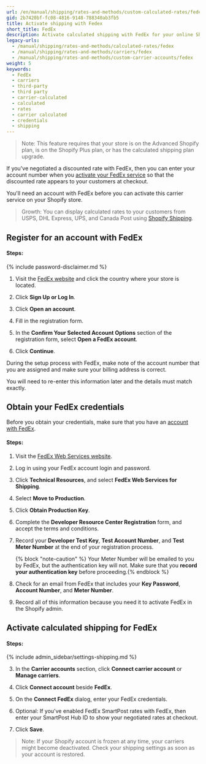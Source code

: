 ```yaml
---
url: /en/manual/shipping/rates-and-methods/custom-calculated-rates/fedex
gid: 2b7420bf-fc08-4816-9148-788340ab3fb5
title: Activate shipping with Fedex
short_title: FedEx
description: Activate calculated shipping with FedEx for your online Shopify store.
legacy-urls:
  - /manual/shipping/rates-and-methods/calculated-rates/fedex
  - /manual/shipping/rates-and-methods/carriers/fedex
  - /manual/shipping/rates-and-methods/custom-carrier-accounts/fedex
weight: 5
keywords:
  - FedEx
  - carriers
  - third-party
  - third party
  - carrier-calculated
  - calculated
  - rates
  - carrier calculated
  - credentials
  - shipping
---
```

>Note:
>This feature requires that your store is on the Advanced Shopify plan, is on the Shopify Plus plan, or has the calculated shipping plan upgrade.

If you've negotiated a discounted rate with FedEx, then you can enter your account number when you [activate your FedEx service](#activate-calculated-shipping-for-fedex) so that the discounted rate appears to your customers at checkout.

You'll need an account with FedEx before you can activate this carrier service on your Shopify store.

>Growth:
>You can display calculated rates to your customers from USPS, DHL Express, UPS, and Canada Post using [Shopify Shipping](/manual/shipping/shopify-shipping).


## Register for an account with FedEx

#### Steps:

{% include password-disclaimer.md %}

1. Visit the [FedEx website](//www.fedex.com) and click the country where your store is located.

2. Click **Sign Up or Log In**.

3. Click **Open an account**.

4. Fill in the registration form.

5. In the **Confirm Your Selected Account Options** section of the registration form, select **Open a FedEx account**.

6. Click **Continue**.


During the setup process with FedEx, make note of the account number that you are assigned and make sure your billing address is correct.

You will need to re-enter this information later and the details must match exactly.


## Obtain your FedEx credentials

Before you obtain your credentials, make sure that you have an [account with FedEx](#register-for-an-account-with-fedex).

#### Steps:

1. Visit the [FedEx Web Services website](http://www.fedex.com/developer).

2. Log in using your FedEx account login and password.

3. Click **Technical Resources**, and select **FedEx Web Services for Shipping**.

4. Select **Move to Production**.  

5. Click **Obtain Production Key**.

6. Complete the **Developer Resource Center Registration** form, and accept the terms and conditions.

7. Record your **Developer Test Key**, **Test Account Number**, and **Test Meter Number** at the end of your registration process.

    {% block "note-caution" %} Your Meter Number will be emailed to you by FedEx, but the authentication key will not. Make sure that you **record your authentication key** before proceeding.{% endblock %}

8. Check for an email from FedEx that includes your **Key Password**, **Account Number**, and **Meter Number**.

9. Record all of this information because you need it to activate FedEx in the Shopify admin.


## Activate calculated shipping for FedEx

#### Steps:

{% include admin_sidebar/settings-shipping.md %}

3. In the **Carrier accounts** section, click **Connect carrier account** or **Manage carriers**.

3. Click **Connect account** beside **FedEx**.

4. On the **Connect FedEx** dialog, enter your FedEx credentials.  

5. Optional: If you've enabled FedEx SmartPost rates with FedEx, then enter your SmartPost Hub ID to show your negotiated rates at checkout.

5. Click **Save**.

>Note:
>If your Shopify account is frozen at any time, your carriers might become deactivated. Check your shipping settings as soon as your account is restored.
